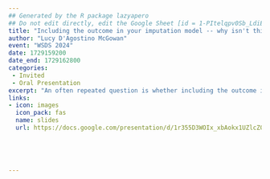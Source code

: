 ```yaml
---
## Generated by the R package lazyapero
## Do not edit directly, edit the Google Sheet [id = 1-PItelqpv0Sb_LdiEDqb8O3D_Roii5nVTL07IRVbRtA]
title: "Including the outcome in your imputation model -- why isn't this 'double dipping'?"
author: "Lucy D'Agostino McGowan"
event: "WSDS 2024"
date: 1729159200
date_end: 1729162800
categories:
 - Invited
 - Oral Presentation
excerpt: "An often repeated question is whether including the outcome in an imputation model is 'double dipping' or 'peeking' at the outcome in a way that can negatively impact the Type 1 error in studies. This talk will dive into this myth and help dispel these concerns. We mathematically demonstrate that including the outcome variable in imputation models when using stochastic methods is required to avoid biased results. A discussion of these results along with practical advice will follow."
links:
- icon: images
  icon_pack: fas
  name: slides
  url: https://docs.google.com/presentation/d/1r355D3WOIx_xbAokx1UZlcZ09iG3pCnc9DEh-iylrnc/edit?usp=sharing





---
```

